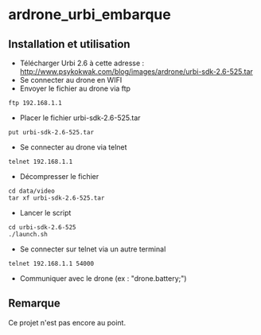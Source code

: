 # ardrone_urbi_embarque

## Installation et utilisation

* Télécharger Urbi 2.6 à cette adresse : http://www.psykokwak.com/blog/images/ardrone/urbi-sdk-2.6-525.tar
* Se connecter au drone en WIFI
* Envoyer le fichier au drone via ftp
```
ftp 192.168.1.1
```
* Placer le fichier urbi-sdk-2.6-525.tar
```
put urbi-sdk-2.6-525.tar
```
* Se connecter au drone via telnet
```
telnet 192.168.1.1
```
* Décompresser le fichier
```
cd data/video
tar xf urbi-sdk-2.6-525.tar
```
* Lancer le script
``` 
cd urbi-sdk-2.6-525
./launch.sh
```
* Se connecter sur telnet via un autre terminal
```
telnet 192.168.1.1 54000
```
* Communiquer avec le drone (ex : "drone.battery;")

## Remarque 

Ce projet n'est pas encore au point.
